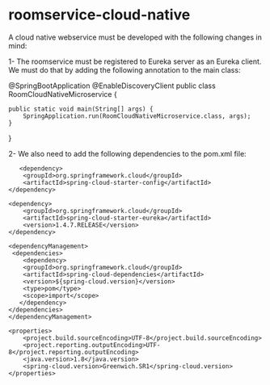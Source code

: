# roomservice-cloud-native

A cloud native webservice must be developed with the following changes in mind:

1- The roomservice must be registered to Eureka server as an Eureka client. We must do that by adding the following annotation to the main class:

@SpringBootApplication
@EnableDiscoveryClient
public class RoomCloudNativeMicroservice {

	public static void main(String[] args) {
		SpringApplication.run(RoomCloudNativeMicroservice.class, args);
	}
}

2- We also need to add the following dependencies to the pom.xml file:

       <dependency>
		<groupId>org.springframework.cloud</groupId>
		<artifactId>spring-cloud-starter-config</artifactId>
	</dependency>

	<dependency>
		<groupId>org.springframework.cloud</groupId>
		<artifactId>spring-cloud-starter-eureka</artifactId>
		<version>1.4.7.RELEASE</version>
	</dependency>
        
	<dependencyManagement>
	 <dependencies>
	    <dependency>
		<groupId>org.springframework.cloud</groupId>
		<artifactId>spring-cloud-dependencies</artifactId>
		<version>${spring-cloud.version}</version>
		<type>pom</type>
		<scope>import</scope>
	   </dependency>
	</dependencies>
    </dependencyManagement>
    
    <properties>
		<project.build.sourceEncoding>UTF-8</project.build.sourceEncoding>
		<project.reporting.outputEncoding>UTF-8</project.reporting.outputEncoding>
		<java.version>1.8</java.version>
		<spring-cloud.version>Greenwich.SR1</spring-cloud.version>
    </properties>

